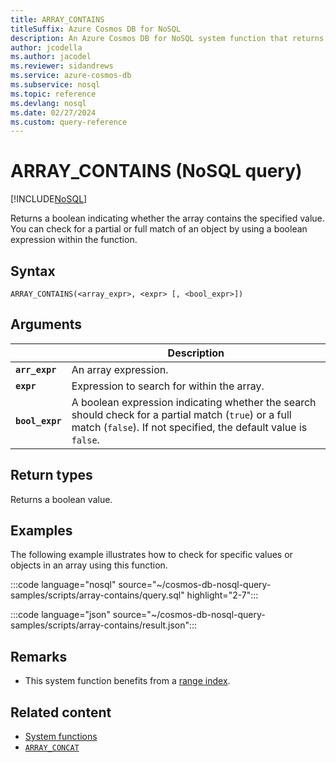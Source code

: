 ```yaml
---
title: ARRAY_CONTAINS
titleSuffix: Azure Cosmos DB for NoSQL
description: An Azure Cosmos DB for NoSQL system function that returns a boolean indicating whether the array contains the specified value.
author: jcodella
ms.author: jacodel
ms.reviewer: sidandrews
ms.service: azure-cosmos-db
ms.subservice: nosql
ms.topic: reference
ms.devlang: nosql
ms.date: 02/27/2024
ms.custom: query-reference
---
```


# ARRAY_CONTAINS (NoSQL query)

[!INCLUDE[NoSQL](../../includes/appliesto-nosql.md)]

Returns a boolean indicating whether the array contains the specified value. You can check for a partial or full match of an object by using a boolean expression within the function.

## Syntax
  
```nosql
ARRAY_CONTAINS(<array_expr>, <expr> [, <bool_expr>])  
```  
  
## Arguments

| | Description |
| --- | --- |
| **`arr_expr`** | An array expression. |
| **`expr`** | Expression to search for within the array. |
| **`bool_expr`** | A boolean expression indicating whether the search should check for a partial match (`true`) or a full match (`false`). If not specified, the default value is `false`. |

## Return types
  
Returns a boolean value.  
  
## Examples
  
The following example illustrates how to check for specific values or objects in an array using this function.  

:::code language="nosql" source="~/cosmos-db-nosql-query-samples/scripts/array-contains/query.sql" highlight="2-7":::  

:::code language="json" source="~/cosmos-db-nosql-query-samples/scripts/array-contains/result.json":::

## Remarks

- This system function benefits from a [range index](../../index-policy.md#includeexclude-strategy).

## Related content

- [System functions](system-functions.yml)
- [`ARRAY_CONCAT`](array-concat.md)
